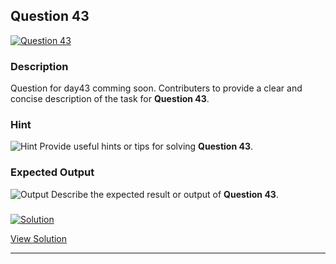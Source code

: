 


## Question 43
<a href="https://github.com/alishgosai/Javascript-Exercise-and-Solutions/blob/master/questions/Question43.md" target="_blank">
  <img src="https://img.shields.io/badge/Question-43-purple?style=for-the-badge&logoSize=60" alt="Question 43">
</a>

### **Description**
Question for day43 comming soon.
Contributers to provide a clear and concise description of the task for **Question 43**.

### **Hint**
![Hint](https://img.shields.io/badge/Hint:-blue)
Provide useful hints or tips for solving **Question 43**.

### **Expected Output**
![Output](https://img.shields.io/badge/Output:-blue)
Describe the expected result or output of **Question 43**.

### <a href="https://github.com/alishgosai/Javascript-Exercise-and-Solutions/blob/master/solutions/Solution43.js" target="_blank">
  <img src="https://img.shields.io/badge/Solution-1f8e00?style=for-the-badge&logo=solution&logoColor=white" alt="Solution">
</a>

<a href="https://github.com/alishgosai/Javascript-Exercise-and-Solutions/blob/master/solutions/Solution43.js" target="_blank">View Solution</a>

---

